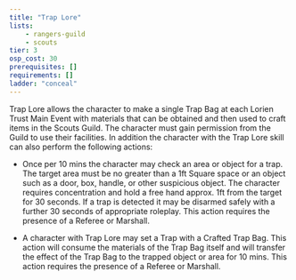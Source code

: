 ```yaml
---
title: "Trap Lore"
lists:
    - rangers-guild
    - scouts
tier: 3
osp_cost: 30
prerequisites: []
requirements: []
ladder: "conceal"
---
```

Trap Lore allows the character to make a single Trap Bag at each Lorien Trust Main Event with materials that can be obtained and then used to craft items in the Scouts Guild. The character must gain permission from the Guild to use their facilities. In addition the character with the Trap Lore skill can also perform the following actions:

 * Once per 10 mins the character may check an area or object for a trap. The target area must be no greater than a 1ft Square space or an object such as a door, box, handle, or other suspicious object. The character requires concentration and hold a free hand approx. 1ft from the target for 30 seconds. If a trap is detected it may be disarmed safely with a further 30 seconds of appropriate roleplay. This action requires the presence of a Referee or Marshall.

 * A character with Trap Lore may set a Trap with a Crafted Trap Bag. This action will consume the materials of the Trap Bag itself and will transfer the effect of the Trap Bag to the trapped object or area for 10 mins. This action requires the presence of a Referee or Marshall.
